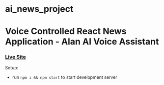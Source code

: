 # ai_news_project
# Voice Controlled React News Application - Alan AI Voice Assistant

### [Live Site](https://ai-news-app-by-aman.netlify.app/)

Setup:
- run ```npm i && npm start``` to start development server
